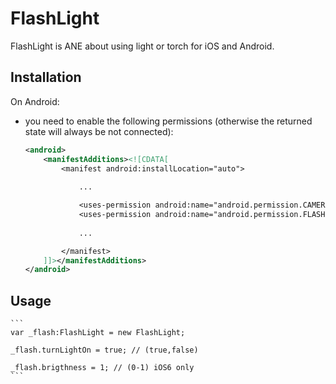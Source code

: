 FlashLight
==========

FlashLight is ANE about using light or torch for iOS and Android.


Installation
---------


On Android:

* you need to enable the following permissions (otherwise the returned state will always be not connected):

    ```xml
    <android>
        <manifestAdditions><![CDATA[
            <manifest android:installLocation="auto">
                
                ...

                <uses-permission android:name="android.permission.CAMERA" />
				<uses-permission android:name="android.permission.FLASHLIGHT" />
                
                ...

            </manifest>
        ]]></manifestAdditions>
    </android>
    ```


Usage
---------

	```
	var _flash:FlashLight = new FlashLight;

	_flash.turnLightOn = true; // (true,false)

	_flash.brigthness = 1; // (0-1) iOS6 only
	```
